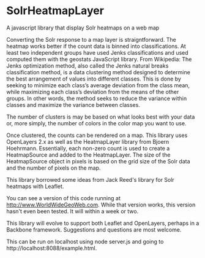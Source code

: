# SolrHeatmapLayer
A javascript library that display Solr heatmaps on a web map

Converting the Solr response to a map layer is straigntforward.  The
heatmap works better if the count data is binned into classifications.
At least two independent groups have used Jenks classifications and
used computed them with the geostats JavaScript library.  From
Wikipedia:
The Jenks optimization method, also called the Jenks natural breaks
classification method, is a data clustering method designed to
determine the best arrangement of values into different classes. This
is done by seeking to minimize each class’s average deviation from the
class mean, while maximizing each class’s deviation from the means of
the other groups. In other words, the method seeks to reduce the
variance within classes and maximize the variance between classes. 

The number of clusters is may be based on what looks best with your
data or, more simply, the number of colors in the color map you want
to use.

Once clustered, the counts can be rendered on a map.  This library
uses OpenLayers 2.x as well as the HeatmapLayer library from Bjoern
Hoehrmann.  Essentially, each non-zero count is used to create a
HeatmapSource and added to the HeatmapLayer.  The size of the
HeatmapSource object in pixels is based on the grid size of the Solr
data and the number of pixels on the map.

This library borrowed some ideas from Jack Reed's library for Solr
heatmaps with Leaflet.

You can see a version of this code running at
http://www.WorldWideGeoWeb.com.  While that version works, this
version hasn't even been tested.  It will within a week or two.

This library will evolve to support both Leaflet and OpenLayers,
perhaps in a Backbone framework.  Suggestions and questions are most
welcome.

This can be run on localhost using node server.js and going to
http://localhost:8088/example.html.  

